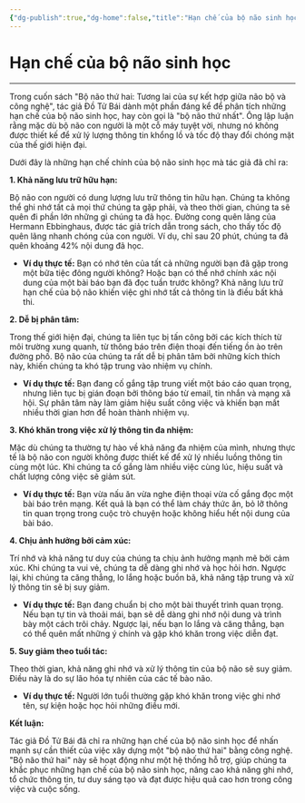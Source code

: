 ```yaml
---
{"dg-publish":true,"dg-home":false,"title":"Hạn chế của bộ não sinh học","date":"2025-01-31","tags":["book","books/bo-nao-thu-hai"],"dg-path":"Books/02 - Bộ Não Thứ Hai - Đồ Tử Bái/0a2a - Hạn chế của bộ não sinh học.md","permalink":"/books/02-bo-nao-thu-hai-do-tu-bai/0a2a-han-che-cua-bo-nao-sinh-hoc/","dgPassFrontmatter":true,"updated":"2025-01-31T13:47:15.628+07:00"}
---
```


# Hạn chế của bộ não sinh học
---
Trong cuốn sách "Bộ não thứ hai: Tương lai của sự kết hợp giữa não bộ và công nghệ", tác giả Đồ Tử Bái dành một phần đáng kể để phân tích những hạn chế của bộ não sinh học, hay còn gọi là "bộ não thứ nhất". Ông lập luận rằng mặc dù bộ não con người là một cỗ máy tuyệt vời, nhưng nó không được thiết kế để xử lý lượng thông tin khổng lồ và tốc độ thay đổi chóng mặt của thế giới hiện đại.

Dưới đây là những hạn chế chính của bộ não sinh học mà tác giả đã chỉ ra:

**1. Khả năng lưu trữ hữu hạn:**

Bộ não con người có dung lượng lưu trữ thông tin hữu hạn. Chúng ta không thể ghi nhớ tất cả mọi thứ chúng ta gặp phải, và theo thời gian, chúng ta sẽ quên đi phần lớn những gì chúng ta đã học. Đường cong quên lãng của Hermann Ebbinghaus, được tác giả trích dẫn trong sách, cho thấy tốc độ quên lãng nhanh chóng của con người. Ví dụ, chỉ sau 20 phút, chúng ta đã quên khoảng 42% nội dung đã học.

- **Ví dụ thực tế:** Bạn có nhớ tên của tất cả những người bạn đã gặp trong một bữa tiệc đông người không? Hoặc bạn có thể nhớ chính xác nội dung của một bài báo bạn đã đọc tuần trước không? Khả năng lưu trữ hạn chế của bộ não khiến việc ghi nhớ tất cả thông tin là điều bất khả thi.

**2. Dễ bị phân tâm:**

Trong thế giới hiện đại, chúng ta liên tục bị tấn công bởi các kích thích từ môi trường xung quanh, từ thông báo trên điện thoại đến tiếng ồn ào trên đường phố. Bộ não của chúng ta rất dễ bị phân tâm bởi những kích thích này, khiến chúng ta khó tập trung vào nhiệm vụ chính.

- **Ví dụ thực tế:** Bạn đang cố gắng tập trung viết một báo cáo quan trọng, nhưng liên tục bị gián đoạn bởi thông báo từ email, tin nhắn và mạng xã hội. Sự phân tâm này làm giảm hiệu suất công việc và khiến bạn mất nhiều thời gian hơn để hoàn thành nhiệm vụ.

**3. Khó khăn trong việc xử lý thông tin đa nhiệm:**

Mặc dù chúng ta thường tự hào về khả năng đa nhiệm của mình, nhưng thực tế là bộ não con người không được thiết kế để xử lý nhiều luồng thông tin cùng một lúc. Khi chúng ta cố gắng làm nhiều việc cùng lúc, hiệu suất và chất lượng công việc sẽ giảm sút.

- **Ví dụ thực tế:** Bạn vừa nấu ăn vừa nghe điện thoại vừa cố gắng đọc một bài báo trên mạng. Kết quả là bạn có thể làm cháy thức ăn, bỏ lỡ thông tin quan trọng trong cuộc trò chuyện hoặc không hiểu hết nội dung của bài báo.

**4. Chịu ảnh hưởng bởi cảm xúc:**

Trí nhớ và khả năng tư duy của chúng ta chịu ảnh hưởng mạnh mẽ bởi cảm xúc. Khi chúng ta vui vẻ, chúng ta dễ dàng ghi nhớ và học hỏi hơn. Ngược lại, khi chúng ta căng thẳng, lo lắng hoặc buồn bã, khả năng tập trung và xử lý thông tin sẽ bị suy giảm.

- **Ví dụ thực tế:** Bạn đang chuẩn bị cho một bài thuyết trình quan trọng. Nếu bạn tự tin và thoải mái, bạn sẽ dễ dàng ghi nhớ nội dung và trình bày một cách trôi chảy. Ngược lại, nếu bạn lo lắng và căng thẳng, bạn có thể quên mất những ý chính và gặp khó khăn trong việc diễn đạt.

**5. Suy giảm theo tuổi tác:**

Theo thời gian, khả năng ghi nhớ và xử lý thông tin của bộ não sẽ suy giảm. Điều này là do sự lão hóa tự nhiên của các tế bào não.

- **Ví dụ thực tế:** Người lớn tuổi thường gặp khó khăn trong việc ghi nhớ tên, sự kiện hoặc học hỏi những điều mới.

**Kết luận:**

Tác giả Đồ Tử Bái đã chỉ ra những hạn chế của bộ não sinh học để nhấn mạnh sự cần thiết của việc xây dựng một "bộ não thứ hai" bằng công nghệ. "Bộ não thứ hai" này sẽ hoạt động như một hệ thống hỗ trợ, giúp chúng ta khắc phục những hạn chế của bộ não sinh học, nâng cao khả năng ghi nhớ, tổ chức thông tin, tư duy sáng tạo và đạt được hiệu quả cao hơn trong công việc và cuộc sống.